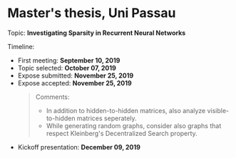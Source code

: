 # Master's thesis, Uni Passau
Topic: **Investigating Sparsity in Recurrent Neural Networks**

Timeline:
- First meeting: **September 10, 2019**
- Topic selected: **October 07, 2019**
- Expose submitted: **November 25, 2019**
- Expose accepted: **November 25, 2019**
  > Comments:
  >- In addition to hidden-to-hidden matrices, also analyze visible-to-hidden matrices seperately.
  >- While generating random graphs, consider also graphs that respect Kleinberg's Decentralized Search property.
- Kickoff presentation: **December 09, 2019**
